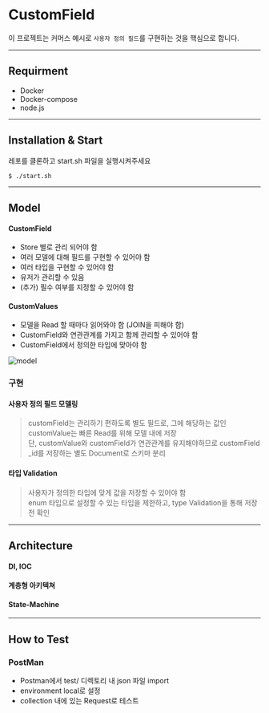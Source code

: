 # CustomField

이 프로젝트는 커머스 예시로 `사용자 정의 필드`를 구현하는 것을 핵심으로 합니다.

---

## Requirment

- Docker
- Docker-compose
- node.js

---

## Installation & Start

레포를 클론하고 start.sh 파일을 실행시켜주세요

```
$ ./start.sh
```

---

## Model

#### CustomField

- Store 별로 관리 되어야 함
- 여러 모델에 대해 필드를 구현할 수 있어야 함
- 여러 타입을 구현할 수 있어야 함
- 유저가 관리할 수 있음
- (추가) 필수 여부를 지정할 수 있어야 함

#### CustomValues

- 모델을 Read 할 때마다 읽어와야 함 (JOIN을 피해야 함)
- CustomField와 연관관계를 가지고 함께 관리할 수 있어야 함
- CustomField에서 정의한 타입에 맞아야 함

![model](https://user-images.githubusercontent.com/51469261/165954598-d74cba9f-b01e-4a27-922e-08629b454db6.png)

### 구현

#### 사용자 정의 필드 모델링

> customField는 관리하기 편하도록 별도 필드로, 그에 해당하는 값인 customValue는 빠른 Read를 위해 모델 내에 저장  
> 단, customValue와 customField가 연관관계를 유지해야하므로 customField \_id를 저장하는 별도 Document로 스키마 분리

#### 타입 Validation

> 사용자가 정의한 타입에 맞게 값을 저장할 수 있어야 함  
> enum 타입으로 설정할 수 있는 타입을 제한하고, type Validation을 통해 저장 전 확인

---

## Architecture

#### DI, IOC

#### 계층형 아키텍쳐

#### State-Machine

---

## How to Test

### PostMan

- Postman에서 test/ 디렉토리 내 json 파일 import
- environment local로 설정
- collection 내에 있는 Request로 테스트
